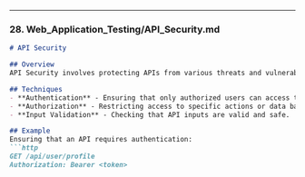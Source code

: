 --- 
### 28. **Web_Application_Testing/API_Security.md**

```markdown
# API Security

## Overview
API Security involves protecting APIs from various threats and vulnerabilities. Secure APIs prevent unauthorized access, data breaches, and other attacks.

## Techniques
- **Authentication** - Ensuring that only authorized users can access the API.
- **Authorization** - Restricting access to specific actions or data based on user roles.
- **Input Validation** - Checking that API inputs are valid and safe.

## Example
Ensuring that an API requires authentication:
```http
GET /api/user/profile
Authorization: Bearer <token>

